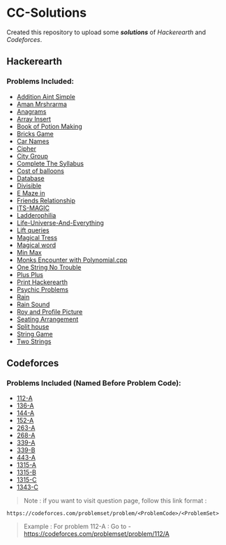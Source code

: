 # CC-Solutions
 Created this repository to upload some ***solutions*** of _Hackerearth_ and _Codeforces_.
## Hackerearth
### Problems Included:
- [Addition Aint Simple](Hackerearth/Addition-aint-simple.cpp)
- [Aman Mrshrarma](Hackerearth/Aman-mrsharma.cpp)
- [Anagrams](Hackerearth/Anagrams.cpp)
- [Array Insert](Hackerearth/Array-insert.cpp)
- [Book of Potion Making](Hackerearth/Book-of-Potion-Making.cpp)
- [Bricks Game](Hackerearth/Bricks-Game.cpp)
- [Car Names](Hackerearth/car-names.cpp)
- [Cipher](Hackerearth/Cipher.cpp)
- [City Group](Hackerearth/City-group.cpp)
- [Complete The Syllabus](Hackerearth/Complete-The-Syllabus.cpp)
- [Cost of balloons](Hackerearth/Cost-of-balloons.cpp)
- [Database](Hackerearth/Database.cpp)
- [Divisible](Hackerearth/Divisible.cpp)
- [E Maze in](Hackerearth/E-Maze-in.cpp)
- [Friends Relationship](Hackerearth/Friends-Relationship.cpp)
- [ITS-MAGIC](Hackerearth/ITS-MAGIC.cpp)
- [Ladderophilia](Hackerearth/Ladderophilia.cpp)
- [Life-Universe-And-Everything](Hackerearth/Life-Universe-And-Everything.cpp)
- [Lift queries](Hackerearth/Lift-queries.cpp)
- [Magical Tress](Hackerearth/Magical-Tree.cpp)
- [Magical word](Hackerearth/Magical-word.cpp)
- [Min Max](Hackerearth/Min-Max.cpp)
- [Monks Encounter with Polynomial.cpp](Hackerearth/Monks-Encounter-with-Polynomial.cpp)
- [One String No Trouble](Hackerearth/One-String-No-Trouble.cpp)
- [Plus Plus](Hackerearth/Plus-Plus.cpp)
- [Print Hackerearth](Hackerearth/print-hackerearth.cpp)
- [Psychic Problems](Hackerearth/psychic-problems.cpp)
- [Rain](Hackerearth/Rain.cpp)
- [Rain Sound](Hackerearth/rain-sound.cpp)
- [Roy and Profile Picture](Hackerearth/Roy-and-Profile-Picture.cpp)
- [Seating Arrangement](Hackerearth/Seating-Arrangement.cpp)
- [Split house](Hackerearth/Split-house.cpp)
- [String Game](Hackerearth/String-game.cpp)
- [Two Strings](Hackerearth/Two-Strings.cpp)

## Codeforces
### Problems Included (Named Before Problem Code):
- [112-A](Codeforces/112-A) 
- [136-A](Codeforces/136-A)
- [144-A](Codeforces/144-A)
- [152-A](Codeforces/152-A)
- [263-A](Codeforces/263-A)
- [268-A](Codeforces/268-A)
- [339-A](Codeforces/339-A)
- [339-B](Codeforces/339-B)
- [443-A](Codeforces/443-A)
- [1315-A](Codeforces/1315-A)
- [1315-B](Codeforces/1315-B)
- [1315-C](Codeforces/1315-C)
- [1343-C](Codeforces/1343-C)

> Note : if you want to visit question page, follow this link format : 
```
https://codeforces.com/problemset/problem/<ProblemCode>/<ProblemSet>
```
> Example : For problem 112-A : Go to - https://codeforces.com/problemset/problem/112/A 
